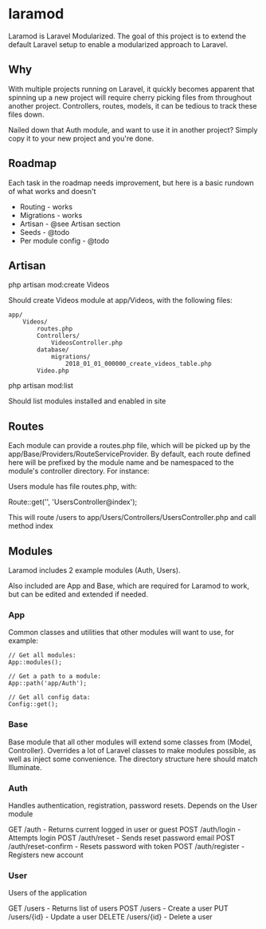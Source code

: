# laramod

Laramod is Laravel Modularized. The goal of this project is to extend the default Laravel setup to enable a modularized approach to Laravel.

## Why

With multiple projects running on Laravel, it quickly becomes apparent that spinning up a new project will require cherry picking files from throughout another project. Controllers, routes, models, it can be tedious to track these files down.

Nailed down that Auth module, and want to use it in another project? Simply copy it to your new project and you're done.

## Roadmap

Each task in the roadmap needs improvement, but here is a basic rundown of what works and doesn't

 - Routing - works
 - Migrations - works
 - Artisan - @see Artisan section
 - Seeds - @todo
 - Per module config - @todo

## Artisan

php artisan mod:create Videos

Should create Videos module at app/Videos, with the following files:

```
app/
    Videos/
        routes.php
        Controllers/
            VideosController.php
        database/
            migrations/
                2018_01_01_000000_create_videos_table.php
        Video.php
```

php artisan mod:list

Should list modules installed and enabled in site

## Routes

Each module can provide a routes.php file, which will be picked up by the app/Base/Providers/RouteServiceProvider. By default, each route defined here will be prefixed by the module name and be namespaced to the module's controller directory. For instance:

Users module has file routes.php, with:

Route::get('', 'UsersController@index');

This will route /users to app/Users/Controllers/UsersController.php and call method index

## Modules

Laramod includes 2 example modules (Auth, Users).

Also included are App and Base, which are required for Laramod to work, but can be edited and extended if needed.

### App

Common classes and utilities that other modules will want to use, for example:

```
// Get all modules:
App::modules();

// Get a path to a module:
App::path('app/Auth');

// Get all config data:
Config::get();
```

### Base

Base module that all other modules will extend some classes from (Model, Controller). Overrides a lot of Laravel classes to make modules possible, as well as inject some convenience. The directory structure here should match Illuminate.

### Auth

Handles authentication, registration, password resets. Depends on the User module

GET  /auth - Returns current logged in user or guest
POST /auth/login - Attempts login
POST /auth/reset - Sends reset password email
POST /auth/reset-confirm - Resets password with token
POST /auth/register - Registers new account

### User

Users of the application

GET /users - Returns list of users
POST /users - Create a user
PUT /users/{id} - Update a user
DELETE /users/{id} - Delete a user
